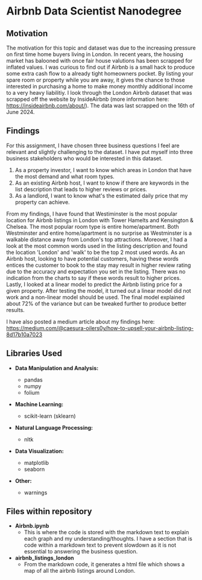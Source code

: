 # Airbnb Data Scientist Nanodegree

## Motivation

The motivation for this topic and dataset was due to the increasing pressure on first time home buyers living in London. In recent years, the housing market has balooned with once fair house valutions has been scrapped for inflated values. I was curious to find out if Airbnb is a small hack to produce some extra cash flow to a already tight homeowners pocket. By listing your spare room or property while you are away, it gives the chance to those interested in purchasing a home to make money monthly additional income to a very heavy liabilitiy. I look through the London Airbnb dataset that was scrapped off the website by InsideAirbnb (more information here: https://insideairbnb.com/about/). The data was last scrapped on the 16th of June 2024.

## Findings
For this assignment, I have chosen three business questions I feel are relevant and slightly challenging to the dataset. I have put myself into three business stakeholders who would be interested in this dataset.

1. As a property investor, I want to know which areas in London that have the most demand and what room types.
2. As an existing Airbnb host, I want to know if there are keywords in the list description that leads to higher reviews or prices.
3. As a landlord, I want to know what's the estimated daily price that my property can achieve.

From my findings, I have found that Westiminster is the most popular location for Airbnb listings in London with Tower Hamelts and Kensington & Chelsea. The most popular room type is entire home/apartment. Both Westminster and entire home/apartment is no surprise as Westminster is a walkable distance away from London's top attractions. Moreover, I had a look at the most common words used in the listing description and found the location 'London' and 'walk' to be the top 2 most used words. As an Airbnb host, looking to have potential customers, having these words entices the customer to book to the stay may result in higher review rating due to the accuracy and expectation you set in the listing. There was no indication from the charts to say if these words result to higher prices. Lastly, I looked at a linear model to predict the Airbnb listing price for a given property. After testing the model, it turned out a linear model did not work and a non-linear model should be used. The final model explained about 72% of the variance but can be tweaked further to produce better results.

I have also posted a medium article about my findings here: https://medium.com/@caesura-oilers0y/how-to-upsell-your-airbnb-listing-8d17b10a7023

## Libraries Used

- **Data Manipulation and Analysis:**
  - pandas
  - numpy
  - folium

- **Machine Learning:**
  - scikit-learn (sklearn)

- **Natural Language Processing:**
  - nltk

- **Data Visualization:**
  - matplotlib
  - seaborn

- **Other:**
  - warnings
 
## Files within repository

- **Airbnb.ipynb**
  - This is where the code is stored with the markdown text to explain each graph and my understanding/thoughts. I have a section that is code within a markdown text to prevent slowdown as it is not essential to      answering the business question.
- **airbnb_listings_london**
  - From the markdown code, it generates a html file which shows a map of all the airbnb listings around London.
